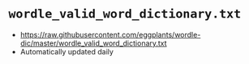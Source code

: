 # `wordle_valid_word_dictionary.txt`

- <https://raw.githubusercontent.com/eggplants/wordle-dic/master/wordle_valid_word_dictionary.txt>
- Automatically updated daily
